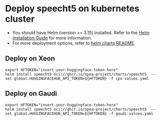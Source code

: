 # Deploy speecht5 on kubernetes cluster

- You should have Helm (version >= 3.15) installed. Refer to the [Helm Installation Guide](https://helm.sh/docs/intro/install/) for more information.
- For more deployment options, refer to [helm charts README](https://github.com/opea-project/GenAIInfra/tree/main/helm-charts#readme).

## Deploy on Xeon

```
export HFTOKEN="insert-your-huggingface-token-here"
helm install speecht5 oci://ghcr.io/opea-project/charts/speecht5  --set global.HUGGINGFACEHUB_API_TOKEN=${HFTOKEN} -f cpu-values.yaml
```

## Deploy on Gaudi

```
export HFTOKEN="insert-your-huggingface-token-here"
helm install speecht5 oci://ghcr.io/opea-project/charts/speecht5  --set global.HUGGINGFACEHUB_API_TOKEN=${HFTOKEN} -f gaudi-values.yaml
```
